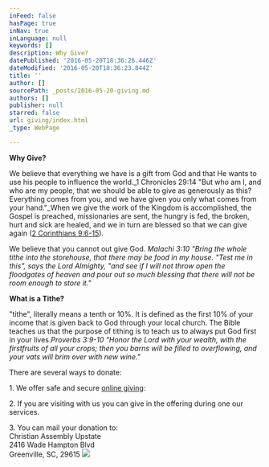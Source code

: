 ```yaml
---
inFeed: false
hasPage: true
inNav: true
inLanguage: null
keywords: []
description: Why Give?
datePublished: '2016-05-20T18:36:26.446Z'
dateModified: '2016-05-20T18:36:23.844Z'
title: ''
author: []
sourcePath: _posts/2016-05-20-giving.md
authors: []
publisher: null
starred: false
url: giving/index.html
_type: WebPage

---
```

**Why Give?**

We believe that everything we have is a gift from God and that He wants to use his people to influence the world._1 Chronicles 29:14 "But who am I, and who are my people, that we should be able to give as generously as this? Everything comes from you, and we have given you only what comes from your hand."_When we give the work of the Kingdom is accomplished, the Gospel is preached, missionaries are sent, the hungry is fed, the broken, hurt and sick are healed, and we in turn are blessed so that we can give again ([2 Corinthians 9:6-15][0]).

We believe that you cannot out give God. _Malachi 3:10 "Bring the whole tithe into the storehouse, that there may be food in my house. "Test me in this", says the Lord Almighty, "and see if I will not throw open the floodgates of heaven and pour out so much blessing that there will not be room enough to store it."_

**What is a Tithe?**

"tithe", literally means a tenth or 10%. It is defined as the first 10% of your income that is given back to God through your local church. The Bible teaches us that the purpose of tithing is to teach us to always put God first in your lives._Proverbs 3:9-10 "Honor the Lord with your wealth, with the firstfruits of all your crops; then you barns will be filled to overflowing, and your vats will brim over with new wine."_

There are several ways to donate:

1\. We offer safe and secure [online giving][1]:

2\. If you are visiting with us you can give in the offering during one our services.

3\. You can mail your donation to:  
Christian Assembly Upstate  
2416 Wade Hampton Blvd  
Greenville, SC, 29615
![](https://the-grid-user-content.s3-us-west-2.amazonaws.com/61a17e29-7737-415b-ba31-9b5184dfbaa5.jpg)

[0]: https://www.bible.com/bible/111/2co.9.niv
[1]: https://www.givingministry.com/g3/